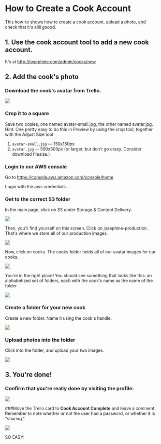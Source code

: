 # How to Create a Cook Account
This how-to shows how to create a cook account, upload a photo, and check that it's allll goood.

## 1. Use the cook account tool to add a new cook account.
It's at http://josephine.com/admin/cooks/new

## 2. Add the cook's photo

### Download the cook's avatar from Trello.

![](https://dl.dropboxusercontent.com/spa/gcrmzi51hzw4tnm/e0eeom-b.png)

### Crop it to a square

 Save two copies, one named avatar-small.jpg, the other named avatar.jpg.
 Hint: One pretty easy to do this in Preview by using the crop tool, together with the Adjust Size tool

1. `avatar-small.jpg` –– 150x150px
2. `avatar.jpg` -- 500x500px (or larger, but don't go crazy. Consider download filesize.)

### Login to our AWS console

Go to https://console.aws.amazon.com/console/home

Login with the aws credentials.

### Get to the correct S3 folder
In the main page, click on S3 under Storage & Content Delivery.

![](https://dl.dropboxusercontent.com/spa/8qjddfa5hktmltv/ggwvj_qt.png)

Then, you'll find yourself on this screen. Click on josephine-production. That's where we store all of our production images.

![](https://dl.dropboxusercontent.com/spa/8qjddfa5hktmltv/zx8jfoe5.png)

Now, click on cooks. The cooks folder holds all of our avatar images for our cooks.

![](https://dl.dropboxusercontent.com/spa/8qjddfa5hktmltv/tk6bdb7c.png)

You're in the right place! You should see something that looks like this: an alphabetized set of folders, each with the cook's name as the name of the folder.

![](https://dl.dropboxusercontent.com/spa/8qjddfa5hktmltv/r26iz7b3.png)

### Create a folder for your new cook

Create a new folder. Name it using the cook's handle.

![](https://dl.dropboxusercontent.com/spa/8qjddfa5hktmltv/m6d_tyzb.png)

### Upload photos into the folder

Click into the folder, and upload your two images.

![](https://dl.dropboxusercontent.com/spa/8qjddfa5hktmltv/juohznn3.png)

## 3. You're done!

### Confirm that you're really done by visiting the profile:

![](https://dl.dropboxusercontent.com/spa/gcrmzi51hzw4tnm/ha8s9srs.png)

###Move the Trello card to **Cook Account Complete** and leave a comment. Remember to note whether or not the user had a password, or whether it is "sharing."

![](https://dl.dropboxusercontent.com/spa/gcrmzi51hzw4tnm/h7__cgbg.png)

SO EASY!
